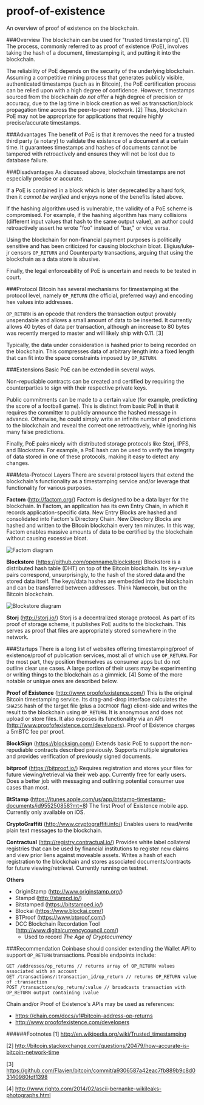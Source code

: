 # proof-of-existence
An overview of proof of existence on the blockchain.

###Overview
The blockchain can be used for "trusted timestamping". [1] The process, commonly referred to as proof of existence (PoE), involves taking the hash of a document, timestamping it, and putting it into the blockchain.

The reliability of PoE depends on the security of the underlying blockchain. Assuming a competitive mining process that generates publicly visible, authenticated timestamps (such as in Bitcoin), the PoE certification process can be relied upon with a high degree of confidence. However, timestamps sourced from the blockchain *do not* offer a high degree of precision or accuracy, due to the lag time in block creation as well as transaction/block propagation time across the peer-to-peer network. [2] Thus, blockchain PoE may not be appropriate for applications that require highly precise/accurate timestamps.

###Advantages
The benefit of PoE is that it removes the need for a trusted third party (a notary) to validate the existence of a document at a certain time. It guarantees timestamps and hashes of documents cannot be tampered with retroactively and ensures they will not be lost due to database failure.

###Disadvantages
As discussed above, blockchain timestamps are not especially precise or accurate.

If a PoE is contained in a block which is later deprecated by a hard fork, then it *cannot be verified* and enjoys none of the benefits listed above.

If the hashing algorithm used is vulnerable, the validity of a PoE scheme is compromised. For example, if the hashing algorithm has many collisions (different input values that hash to the same output value), an author could retroactively assert he wrote "foo" instead of "bar," or vice versa.

Using the blockchain for non-financial payment purposes is politically sensitive and has been criticized for causing blockchain bloat. Eligius/luke-jr censors `OP_RETURN` and Counterparty transactions, arguing that using the blockchain as a data store is abusive.

Finally, the legal enforceability of PoE is uncertain and needs to be tested in court.

###Protocol
Bitcoin has several mechanisms for timestamping at the protocol level, namely `OP_RETURN` (the official, preferred way) and encoding hex values into addresses.

`OP_RETURN` is an opcode that renders the transaction output provably unspendable and allows a small amount of data to be inserted. It currently allows 40 bytes of data per transaction, although an increase to 80 bytes was recently merged to master and will likely ship with 0.11. [3] 

Typically, the data under consideration is hashed prior to being recorded on the blockchain. This compresses data of arbitrary length into a fixed length that can fit into the space constraints imposed by `OP_RETURN`.

###Extensions
Basic PoE can be extended in several ways.

Non-repudiable contracts can be created and certified by requiring the counterparties to sign with their respective private keys.

Public commitments can be made to a certain value (for example, predicting the score of a football game). This is distinct from basic PoE in that it requires the committer to publicly announce the hashed message in advance. Otherwise, he could simply write an infinite number of predictions to the blockchain and reveal the correct one retroactively, while ignoring his many false predictions.

Finally, PoE pairs nicely with distributed storage protocols like Storj, IPFS, and Blockstore. For example, a PoE hash can be used to verify the integrity of data stored in one of these protocols, making it easy to detect any changes.

###Meta-Protocol Layers
There are several protocol layers that extend the blockchain's functionality as a timestamping service and/or leverage that functionality for various purposes.

**Factom** (http://factom.org/)
Factom is designed to be a data layer for the blockchain. In Factom, an application has its own Entry Chain, in which it records application-specific data. New Entry Blocks are hashed and consolidated into Factom's Directory Chain. New Directory Blocks are hashed and written to the Bitcoin blockchain every ten minutes. In this way, Factom enables massive amounts of data to be certified by the blockchain without causing excessive bloat.

![Factom diagram](https://s3.amazonaws.com/maclanewilkison/factom-diagram.png)

**Blockstore** (https://github.com/openname/blockstore)
Blockstore is a distributed hash table (DHT) on top of the Bitcoin blockchain. Its key-value pairs correspond, unsurprisingly, to the hash of the stored data and the stored data itself. The keys/data hashes are embedded into the blockchain and can be transferred between addresses. Think Namecoin, but on the Bitcoin blockchain.

![Blockstore diagram](https://s3.amazonaws.com/maclanewilkison/openname-bitcoin-dht-diagram-4.png)

**Storj** (http://storj.io/)
Storj is a decentralized storage protocol. As part of its proof of storage scheme, it publishes PoE audits to the blockchain. This serves as proof that files are appropriately stored somewhere in the network.

###Startups
There is a long list of websites offering timestamping/proof of existence/proof of publication services, most all of which use `OP_RETURN`. For the most part, they position themselves as consumer apps but do not outline clear use cases. A large portion of their users may be experimenting or writing things to the blockchain as a gimmick. [4] Some of the more notable or unique ones are described below.

**Proof of Existence** (http://www.proofofexistence.com/)
This is the original Bitcoin timestamping service. Its drag-and-drop interface calculates the `SHA256` hash of the target file (plus a `DOCPROOF` flag) client-side and writes the result to the blockchain using `OP_RETURN`. It is anonymous and does not upload or store files. It also exposes its functionality via an API (http://www.proofofexistence.com/developers). Proof of Existence charges a 5mBTC fee per proof.

**BlockSign** (https://blocksign.com/)
Extends basic PoE to support the non-repudiable contracts described previously. Supports multiple signatories and provides verification of previously signed documents.

**bitproof** (https://bitproof.io/)
Requires registration and stores your files for future viewing/retrieval via their web app. Currently free for early users. Does a better job with messaging and outlining potential consumer use cases than most.

**BtStamp** (https://itunes.apple.com/us/app/btstamp-timestamp-documents/id955250858?mt=8)
The first Proof of Existence mobile app. Currently only available on iOS.

**CryptoGraffiti** (http://www.cryptograffiti.info/)
Enables users to read/write plain text messages to the blockchain.

**Contractual** (http://registry.contractual.io/)
Provides white label collateral registries that can be used by financial institutions to register new claims and view prior liens against moveable assets. Writes a hash of each registration to the blockchain and stores associated documents/contracts for future viewing/retrieval. Currently running on testnet.

**Others**

- OriginStamp (http://www.originstamp.org/)
- Stampd (http://stampd.io/)
- Bitstamped (https://bitstamped.io/)
- Blockai (https://www.blockai.com/)
- BTProof (https://www.btproof.com/)
- DCC Blockchain Recordation Tool (http://www.digitalcurrencycouncil.com/)
  - Used to record *The Age of Cryptocurrency*

###Recommendation
Coinbase should consider extending the Wallet API to support `OP_RETURN` transactions. Possible endpoints include:

	GET /addresses/op_returns // returns array of OP_RETURN values associated with an account
    GET /transactions/:transaction_id/op_return // returns OP_RETURN value of :transaction
	POST /transactions/op_return/:value // broadcasts transaction with OP_RETURN output containing :value

Chain and/or Proof of Existence's APIs may be used as references:

- https://chain.com/docs/v1#bitcoin-address-op-returns
- http://www.proofofexistence.com/developers


######Footnotes
[1] http://en.wikipedia.org/wiki/Trusted_timestamping

[2] http://bitcoin.stackexchange.com/questions/20479/how-accurate-is-bitcoin-network-time

[3] https://github.com/Flavien/bitcoin/commit/a9306587a42eac7fb889b9c8d03140980fdf1398

[4] http://www.righto.com/2014/02/ascii-bernanke-wikileaks-photographs.html
